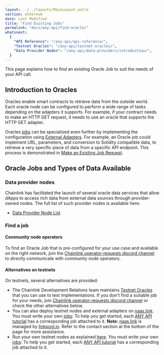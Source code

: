 ```yaml
---
layout: ../../layouts/MainLayout.astro
section: ethereum
date: Last Modified
title: "Find Existing Jobs"
permalink: "docs/any-api/find-oracle/"
whatsnext:
  {
    "API Reference": "/any-api/api-reference/",
    "Testnet Oracles": "/any-api/testnet-oracles/",
    "Data Provider Nodes": "/any-api/data-providers/introduction/",
  }
---
```


This page explains how to find an existing Oracle Job to suit the needs of your API call.

## Introduction to Oracles

Oracles enable smart contracts to retrieve data from the outside world. Each oracle node can be configured to perform a wide range of tasks depending on the adapters it supports. For example, if your contract needs to make an HTTP GET request, it needs to use an oracle that supports the HTTP GET adapter.

Oracles [jobs](/chainlink-nodes/oracle-jobs/jobs/) can be specialized even further by implementing the configuration using [External Adapters](/chainlink-nodes/external-adapters/external-adapters/). For example, an Oracle job could implement URL, parameters, and conversion to Solidity compatible data, to retrieve a very specific piece of data from a specific API endpoint. This process is demonstrated in [Make an Existing Job Request](/any-api/get-request/examples/existing-job-request/).

## Oracle Jobs and Types of Data Available

### Data provider nodes

Chainlink has facilitated the launch of several oracle data services that allow dApps to access rich data from external data sources through provider-owned nodes. The full list of such provider nodes is available here:

- [Data Provider Node List](/any-api/data-providers/introduction/#data-provider-nodes-list)

### Find a job

#### Community node operators

To find an Oracle Job that is pre-configured for your use case and available on the right network, join the [Chainlink operator-requests discord channel](https://discord.gg/eGcxsdZzKR) to directly communicate with community node operators.

#### Alternatives on testnets

On testnets, several alternatives are provided:

- The Chainlink Development Relations team maintains [Testnet Oracles](/any-api/testnet-oracles/) that you can use to test implementations. If you don't find a suitable job for your needs, join [Chainlink operator-requests discord channel](https://discord.gg/eGcxsdZzKR) or check the other alternatives below.
- You can also deploy testnet nodes and external adapters on [naas.link](https://naas.link/). You must write your own [jobs](/chainlink-nodes/oracle-jobs/jobs/): To help you get started, each [ANY API tutorial](/any-api/get-request/introduction/) has a corresponding job attached to it. **Note:** [naas.link](https://naas.link) is managed by [linkpool.io](https://linkpool.io/). Refer to the contact section at the bottom of the page for more assistance.
- Run your own testnet nodes as explained [here](/chainlink-nodes/running-a-chainlink-node/). You must write your own [jobs](/chainlink-nodes/oracle-jobs/jobs/): To help you get started, each [ANY API tutorial](/any-api/get-request/introduction/) has a corresponding job attached to it.
